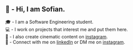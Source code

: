 ## 👋 - Hi, I am Sofian.

🎓 - I am a Software Engineering student. <br/>
💻 - I work on projects that interest me and put them here. <br/>
🎥 - I also create cinematic content on [instagram](https://www.instagram.com/alehyer/). <br/>
👥 - Connect with me on [linkedIn](https://www.linkedin.com/in/syedsofianali/) or DM me on [instagram](https://www.instagram.com/alehyer/).
